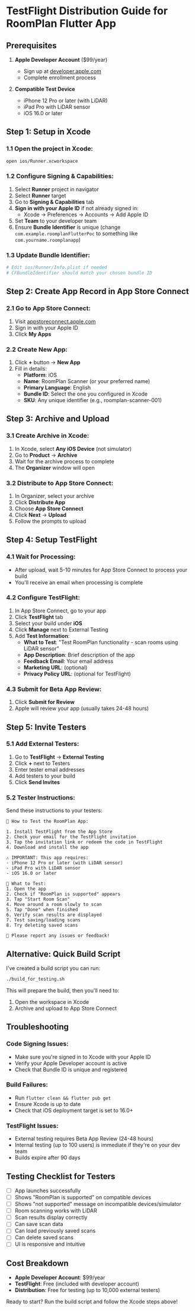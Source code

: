 # TestFlight Distribution Guide for RoomPlan Flutter App

## Prerequisites

1. **Apple Developer Account** ($99/year)
   - Sign up at [developer.apple.com](https://developer.apple.com)
   - Complete enrollment process

2. **Compatible Test Device**
   - iPhone 12 Pro or later (with LiDAR)
   - iPad Pro with LiDAR sensor
   - iOS 16.0 or later

## Step 1: Setup in Xcode

### 1.1 Open the project in Xcode:
```bash
open ios/Runner.xcworkspace
```

### 1.2 Configure Signing & Capabilities:
1. Select **Runner** project in navigator
2. Select **Runner** target
3. Go to **Signing & Capabilities** tab
4. **Sign in with your Apple ID** if not already signed in:
   - Xcode → Preferences → Accounts → Add Apple ID
5. Set **Team** to your developer team
6. Ensure **Bundle Identifier** is unique (change `com.example.roomplanFlutterPoc` to something like `com.yourname.roomplanapp`)

### 1.3 Update Bundle Identifier:
```bash
# Edit ios/Runner/Info.plist if needed
# CFBundleIdentifier should match your chosen bundle ID
```

## Step 2: Create App Record in App Store Connect

### 2.1 Go to App Store Connect:
1. Visit [appstoreconnect.apple.com](https://appstoreconnect.apple.com)
2. Sign in with your Apple ID
3. Click **My Apps**

### 2.2 Create New App:
1. Click **+** button → **New App**
2. Fill in details:
   - **Platform**: iOS
   - **Name**: RoomPlan Scanner (or your preferred name)
   - **Primary Language**: English
   - **Bundle ID**: Select the one you configured in Xcode
   - **SKU**: Any unique identifier (e.g., roomplan-scanner-001)

## Step 3: Archive and Upload

### 3.1 Create Archive in Xcode:
1. In Xcode, select **Any iOS Device** (not simulator)
2. Go to **Product** → **Archive**
3. Wait for the archive process to complete
4. The **Organizer** window will open

### 3.2 Distribute to App Store Connect:
1. In Organizer, select your archive
2. Click **Distribute App**
3. Choose **App Store Connect**
4. Click **Next** → **Upload**
5. Follow the prompts to upload

## Step 4: Setup TestFlight

### 4.1 Wait for Processing:
- After upload, wait 5-10 minutes for App Store Connect to process your build
- You'll receive an email when processing is complete

### 4.2 Configure TestFlight:
1. In App Store Connect, go to your app
2. Click **TestFlight** tab
3. Select your build under **iOS**
4. Click **Manage** next to External Testing
5. Add **Test Information**:
   - **What to Test**: "Test RoomPlan functionality - scan rooms using LiDAR sensor"
   - **App Description**: Brief description of the app
   - **Feedback Email**: Your email address
   - **Marketing URL**: (optional)
   - **Privacy Policy URL**: (optional for TestFlight)

### 4.3 Submit for Beta App Review:
1. Click **Submit for Review**
2. Apple will review your app (usually takes 24-48 hours)

## Step 5: Invite Testers

### 5.1 Add External Testers:
1. Go to **TestFlight** → **External Testing**
2. Click **+** next to Testers
3. Enter tester email addresses
4. Add testers to your build
5. Click **Send Invites**

### 5.2 Tester Instructions:
Send these instructions to your testers:

```
📱 How to Test the RoomPlan App:

1. Install TestFlight from the App Store
2. Check your email for the TestFlight invitation
3. Tap the invitation link or redeem the code in TestFlight
4. Download and install the app

⚠️ IMPORTANT: This app requires:
- iPhone 12 Pro or later (with LiDAR sensor)
- iPad Pro with LiDAR sensor
- iOS 16.0 or later

🎯 What to Test:
1. Open the app
2. Check if "RoomPlan is supported" appears
3. Tap "Start Room Scan"
4. Move around a room slowly to scan
5. Tap "Done" when finished
6. Verify scan results are displayed
7. Test saving/loading scans
8. Try deleting saved scans

📝 Please report any issues or feedback!
```

## Alternative: Quick Build Script

I've created a build script you can run:

```bash
./build_for_testing.sh
```

This will prepare the build, then you'll need to:
1. Open the workspace in Xcode
2. Archive and upload to App Store Connect

## Troubleshooting

### Code Signing Issues:
- Make sure you're signed in to Xcode with your Apple ID
- Verify your Apple Developer account is active
- Check that Bundle ID is unique and registered

### Build Failures:
- Run `flutter clean && flutter pub get`
- Ensure Xcode is up to date
- Check that iOS deployment target is set to 16.0+

### TestFlight Issues:
- External testing requires Beta App Review (24-48 hours)
- Internal testing (up to 100 users) is immediate if they're on your dev team
- Builds expire after 90 days

## Testing Checklist for Testers

- [ ] App launches successfully
- [ ] Shows "RoomPlan is supported" on compatible devices
- [ ] Shows "not supported" message on incompatible devices/simulator
- [ ] Room scanning works with LiDAR
- [ ] Scan results display correctly
- [ ] Can save scan data
- [ ] Can load previously saved scans
- [ ] Can delete saved scans
- [ ] UI is responsive and intuitive

## Cost Breakdown

- **Apple Developer Account**: $99/year
- **TestFlight**: Free (included with developer account)
- **Distribution**: Free for testing (up to 10,000 external testers)

Ready to start? Run the build script and follow the Xcode steps above! 